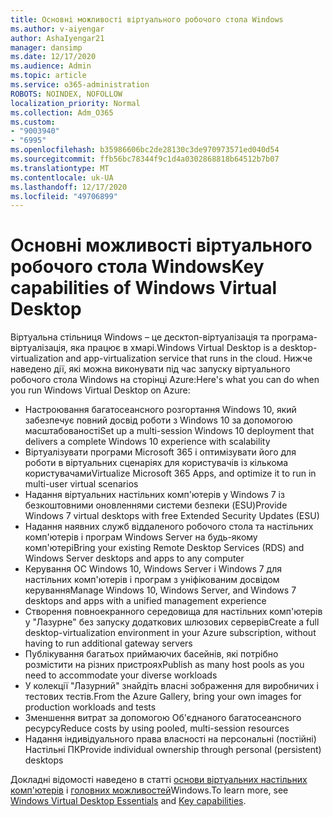 ```yaml
---
title: Основні можливості віртуального робочого стола Windows
ms.author: v-aiyengar
author: AshaIyengar21
manager: dansimp
ms.date: 12/17/2020
ms.audience: Admin
ms.topic: article
ms.service: o365-administration
ROBOTS: NOINDEX, NOFOLLOW
localization_priority: Normal
ms.collection: Adm_O365
ms.custom:
- "9003940"
- "6995"
ms.openlocfilehash: b35986606bc2de28130c3de970973571ed040d54
ms.sourcegitcommit: ffb56bc78344f9c1d4a0302868818b64512b7b07
ms.translationtype: MT
ms.contentlocale: uk-UA
ms.lasthandoff: 12/17/2020
ms.locfileid: "49706899"
---
```

# <a name="key-capabilities-of-windows-virtual-desktop"></a><span data-ttu-id="c9350-102">Основні можливості віртуального робочого стола Windows</span><span class="sxs-lookup"><span data-stu-id="c9350-102">Key capabilities of Windows Virtual Desktop</span></span>

<span data-ttu-id="c9350-103">Віртуальна стільниця Windows – це десктоп-віртуалізація та програма-віртуалізація, яка працює в хмарі.</span><span class="sxs-lookup"><span data-stu-id="c9350-103">Windows Virtual Desktop is a desktop-virtualization and app-virtualization service that runs in the cloud.</span></span> <span data-ttu-id="c9350-104">Нижче наведено дії, які можна виконувати під час запуску віртуального робочого стола Windows на сторінці Azure:</span><span class="sxs-lookup"><span data-stu-id="c9350-104">Here's what you can do when you run Windows Virtual Desktop on Azure:</span></span>

- <span data-ttu-id="c9350-105">Настроювання багатосеансного розгортання Windows 10, який забезпечує повний досвід роботи з Windows 10 за допомогою масштабованості</span><span class="sxs-lookup"><span data-stu-id="c9350-105">Set up a multi-session Windows 10 deployment that delivers a complete Windows 10 experience with scalability</span></span>
- <span data-ttu-id="c9350-106">Віртуалізувати програми Microsoft 365 і оптимізувати його для роботи в віртуальних сценаріях для користувачів із кількома користувачами</span><span class="sxs-lookup"><span data-stu-id="c9350-106">Virtualize Microsoft 365 Apps, and optimize it to run in multi-user virtual scenarios</span></span>
- <span data-ttu-id="c9350-107">Надання віртуальних настільних комп'ютерів у Windows 7 із безкоштовними оновленнями системи безпеки (ESU)</span><span class="sxs-lookup"><span data-stu-id="c9350-107">Provide Windows 7 virtual desktops with free Extended Security Updates (ESU)</span></span>
- <span data-ttu-id="c9350-108">Надання наявних служб віддаленого робочого стола та настільних комп'ютерів і програм Windows Server на будь-якому комп'ютері</span><span class="sxs-lookup"><span data-stu-id="c9350-108">Bring your existing Remote Desktop Services (RDS) and Windows Server desktops and apps to any computer</span></span>
- <span data-ttu-id="c9350-109">Керування ОС Windows 10, Windows Server і Windows 7 для настільних комп'ютерів і програм з уніфікованим досвідом керування</span><span class="sxs-lookup"><span data-stu-id="c9350-109">Manage Windows 10, Windows Server, and Windows 7 desktops and apps with a unified management experience</span></span>
- <span data-ttu-id="c9350-110">Створення повноекранного середовища для настільних комп'ютерів у "Лазурне" без запуску додаткових шлюзових серверів</span><span class="sxs-lookup"><span data-stu-id="c9350-110">Create a full desktop-virtualization environment in your Azure subscription, without having to run additional gateway servers</span></span>
- <span data-ttu-id="c9350-111">Публікування багатьох приймаючих басейнів, які потрібно розмістити на різних пристроях</span><span class="sxs-lookup"><span data-stu-id="c9350-111">Publish as many host pools as you need to accommodate your diverse workloads</span></span>
- <span data-ttu-id="c9350-112">У колекції "Лазурний" знайдіть власні зображення для виробничих і тестових тестів.</span><span class="sxs-lookup"><span data-stu-id="c9350-112">From the Azure Gallery, bring your own images for production workloads and tests</span></span>
- <span data-ttu-id="c9350-113">Зменшення витрат за допомогою Об'єднаного багатосеансного ресурсу</span><span class="sxs-lookup"><span data-stu-id="c9350-113">Reduce costs by using pooled, multi-session resources</span></span>
- <span data-ttu-id="c9350-114">Надання індивідуального права власності на персональні (постійні) Настільні ПК</span><span class="sxs-lookup"><span data-stu-id="c9350-114">Provide individual ownership through personal (persistent) desktops</span></span>

<span data-ttu-id="c9350-115">Докладні відомості наведено в статті [основи віртуальних настільних комп'ютерів](https://go.microsoft.com/fwlink/?linkid=2127033) і [головних можливостей](https://go.microsoft.com/fwlink/?linkid=2127033)Windows.</span><span class="sxs-lookup"><span data-stu-id="c9350-115">To learn more, see [Windows Virtual Desktop Essentials](https://go.microsoft.com/fwlink/?linkid=2127033) and [Key capabilities](https://go.microsoft.com/fwlink/?linkid=2127033).</span></span>

